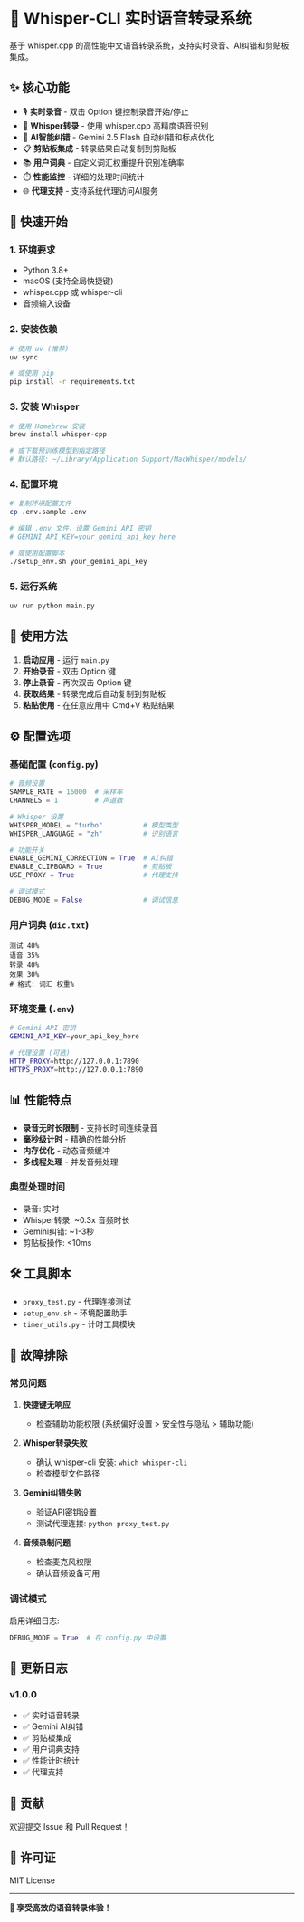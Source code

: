 # 🎤 Whisper-CLI 实时语音转录系统

基于 whisper.cpp 的高性能中文语音转录系统，支持实时录音、AI纠错和剪贴板集成。

## ✨ 核心功能

- 🎙️ **实时录音** - 双击 Option 键控制录音开始/停止
- 🧠 **Whisper转录** - 使用 whisper.cpp 高精度语音识别
- 🤖 **AI智能纠错** - Gemini 2.5 Flash 自动纠错和标点优化
- 📋 **剪贴板集成** - 转录结果自动复制到剪贴板
- 📚 **用户词典** - 自定义词汇权重提升识别准确率
- ⏱️ **性能监控** - 详细的处理时间统计
- 🌐 **代理支持** - 支持系统代理访问AI服务

## 🚀 快速开始

### 1. 环境要求

- Python 3.8+
- macOS (支持全局快捷键)
- whisper.cpp 或 whisper-cli
- 音频输入设备

### 2. 安装依赖

```bash
# 使用 uv (推荐)
uv sync

# 或使用 pip
pip install -r requirements.txt
```

### 3. 安装 Whisper

```bash
# 使用 Homebrew 安装
brew install whisper-cpp

# 或下载预训练模型到指定路径
# 默认路径: ~/Library/Application Support/MacWhisper/models/
```

### 4. 配置环境

```bash
# 复制环境配置文件
cp .env.sample .env

# 编辑 .env 文件，设置 Gemini API 密钥
# GEMINI_API_KEY=your_gemini_api_key_here

# 或使用配置脚本
./setup_env.sh your_gemini_api_key
```

### 5. 运行系统

```bash
uv run python main.py
```

## 🎯 使用方法

1. **启动应用** - 运行 `main.py`
2. **开始录音** - 双击 Option 键
3. **停止录音** - 再次双击 Option 键
4. **获取结果** - 转录完成后自动复制到剪贴板
5. **粘贴使用** - 在任意应用中 Cmd+V 粘贴结果

## ⚙️ 配置选项

### 基础配置 (`config.py`)

```python
# 音频设置
SAMPLE_RATE = 16000  # 采样率
CHANNELS = 1         # 声道数

# Whisper 设置
WHISPER_MODEL = "turbo"          # 模型类型
WHISPER_LANGUAGE = "zh"          # 识别语言

# 功能开关
ENABLE_GEMINI_CORRECTION = True  # AI纠错
ENABLE_CLIPBOARD = True          # 剪贴板
USE_PROXY = True                 # 代理支持

# 调试模式
DEBUG_MODE = False               # 调试信息
```

### 用户词典 (`dic.txt`)

```
测试 40%
语音 35%
转录 40%
效果 30%
# 格式: 词汇 权重%
```

### 环境变量 (`.env`)

```bash
# Gemini API 密钥
GEMINI_API_KEY=your_api_key_here

# 代理设置 (可选)
HTTP_PROXY=http://127.0.0.1:7890
HTTPS_PROXY=http://127.0.0.1:7890
```

## 📊 性能特点

- **录音无时长限制** - 支持长时间连续录音
- **毫秒级计时** - 精确的性能分析
- **内存优化** - 动态音频缓冲
- **多线程处理** - 并发音频处理

### 典型处理时间

- 录音: 实时
- Whisper转录: ~0.3x 音频时长
- Gemini纠错: ~1-3秒
- 剪贴板操作: <10ms

## 🛠️ 工具脚本

- `proxy_test.py` - 代理连接测试
- `setup_env.sh` - 环境配置助手
- `timer_utils.py` - 计时工具模块

## 🔧 故障排除

### 常见问题

1. **快捷键无响应**
   - 检查辅助功能权限 (系统偏好设置 > 安全性与隐私 > 辅助功能)

2. **Whisper转录失败**
   - 确认 whisper-cli 安装: `which whisper-cli`
   - 检查模型文件路径

3. **Gemini纠错失败**
   - 验证API密钥设置
   - 测试代理连接: `python proxy_test.py`

4. **音频录制问题**
   - 检查麦克风权限
   - 确认音频设备可用

### 调试模式

启用详细日志:
```python
DEBUG_MODE = True  # 在 config.py 中设置
```

## 📝 更新日志

### v1.0.0
- ✅ 实时语音转录
- ✅ Gemini AI纠错
- ✅ 剪贴板集成
- ✅ 用户词典支持
- ✅ 性能计时统计
- ✅ 代理支持

## 🤝 贡献

欢迎提交 Issue 和 Pull Request！

## 📄 许可证

MIT License

---

**🎯 享受高效的语音转录体验！**